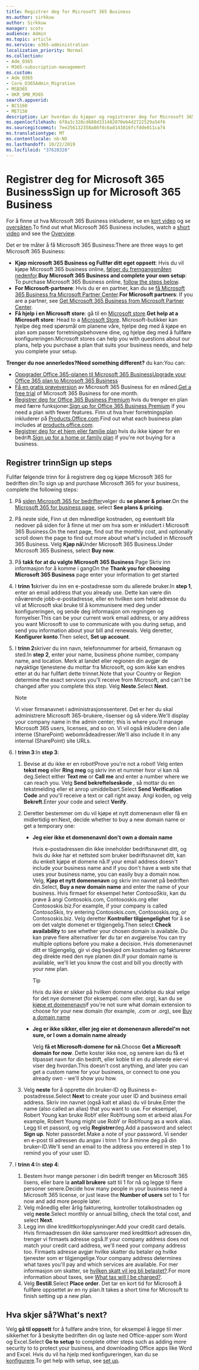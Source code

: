 ```yaml
---
title: Registrer deg for Microsoft 365 Business
ms.author: sirkkuw
author: Sirkkuw
manager: scotv
audience: Admin
ms.topic: article
ms.service: o365-administration
localization_priority: Normal
ms.collection:
- Adm_O365
- M365-subscription-management
ms.custom:
- Adm_O365
- Core_O365Admin_Migration
- MSB365
- OKR_SMB_M365
search.appverid:
- BCS160
- MET150
description: Lær hvordan du kjøper og registrerer deg for Microsoft 365 Business.
ms.openlocfilehash: 6f8a3c328cd688d331482070eb4d2722529a54f6
ms.sourcegitcommit: 7ee256132358a86f8c6ad143816fcfdde011ca74
ms.translationtype: MT
ms.contentlocale: nb-NO
ms.lasthandoff: 10/22/2019
ms.locfileid: "37628328"
---
```

# <a name="sign-up-for-microsoft-365-business"></a><span data-ttu-id="dfaf6-103">Registrer deg for Microsoft 365 Business</span><span class="sxs-lookup"><span data-stu-id="dfaf6-103">Sign up for Microsoft 365 Business</span></span>

<span data-ttu-id="dfaf6-104">For å finne ut hva Microsoft 365 Business inkluderer, se en [kort video](https://support.office.com/article/901e2522-c2cf-4b8c-894e-f482cda3347a) og se [oversikten](microsoft-365-business-overview.md).</span><span class="sxs-lookup"><span data-stu-id="dfaf6-104">To find out what Microsoft 365 Business includes, watch a [short video](https://support.office.com/article/901e2522-c2cf-4b8c-894e-f482cda3347a) and see the [Overview](microsoft-365-business-overview.md).</span></span> 

<span data-ttu-id="dfaf6-105">Det er tre måter å få Microsoft 365 Business:</span><span class="sxs-lookup"><span data-stu-id="dfaf6-105">There are three ways to get Microsoft 365 Business:</span></span>
- <span data-ttu-id="dfaf6-106">**Kjøp microsoft 365 Business og Fullfør ditt eget oppsett**: Hvis du vil kjøpe Microsoft 365 business online, [følger du fremgangsmåten nedenfor](#sign-up-steps).</span><span class="sxs-lookup"><span data-stu-id="dfaf6-106">**Buy Microsoft 365 Business and complete your own setup**: To purchase Microsoft 365 Business online, [follow the steps below](#sign-up-steps).</span></span>
- <span data-ttu-id="dfaf6-107">**For Microsoft-partnere**: Hvis du er en partner, kan du se [få Microsoft 365 Business fra Microsoft Partner Center](get-microsoft-365-business.md#get-microsoft-365-business-from-microsoft-partner-center).</span><span class="sxs-lookup"><span data-stu-id="dfaf6-107">**For Microsoft partners**: If you are a partner, see [Get Microsoft 365 Business from Microsoft Partner Center](get-microsoft-365-business.md#get-microsoft-365-business-from-microsoft-partner-center).</span></span>
- <span data-ttu-id="dfaf6-108">**Få hjelp i en Microsoft store**: gå til en [Microsoft store](https://www.microsoft.com/store/locations/find-a-store).</span><span class="sxs-lookup"><span data-stu-id="dfaf6-108">**Get help at a Microsoft store**: Head to a [Microsoft Store](https://www.microsoft.com/store/locations/find-a-store).</span></span> <span data-ttu-id="dfaf6-109">Microsoft-butikker kan hjelpe deg med spørsmål om planene våre, hjelpe deg med å kjøpe en plan som passer forretningsbehovene dine, og hjelpe deg med å fullføre konfigureringen.</span><span class="sxs-lookup"><span data-stu-id="dfaf6-109">Microsoft stores can help you with questions about our plans, help you purchase a plan that suits your business needs, and help you complete your setup.</span></span>

<span data-ttu-id="dfaf6-110">**Trenger du noe annerledes?**</span><span class="sxs-lookup"><span data-stu-id="dfaf6-110">**Need something different?**</span></span> <span data-ttu-id="dfaf6-111">du kan:</span><span class="sxs-lookup"><span data-stu-id="dfaf6-111">You can:</span></span>
- [<span data-ttu-id="dfaf6-112">Oppgrader Office 365-planen til Microsoft 365 Business</span><span class="sxs-lookup"><span data-stu-id="dfaf6-112">Upgrade your Office 365 plan to Microsoft 365 Business</span></span>](migrate-to-microsoft-365-business.md)
- <span data-ttu-id="dfaf6-113">[Få en gratis prøveversjon](https://go.microsoft.com/fwlink/p/?linkid=2102309) av Microsoft 365 Business for en måned.</span><span class="sxs-lookup"><span data-stu-id="dfaf6-113">[Get a free trial](https://go.microsoft.com/fwlink/p/?linkid=2102309) of Microsoft 365 Business for one month.</span></span>
- <span data-ttu-id="dfaf6-114">[Registrer deg for Office 365 Business Premium](https://go.microsoft.com/fwlink/p/?LinkID=510935) hvis du trenger en plan med færre funksjoner.</span><span class="sxs-lookup"><span data-stu-id="dfaf6-114">[Sign up for Office 365 Business Premium](https://go.microsoft.com/fwlink/p/?LinkID=510935) if you need a plan with fewer features.</span></span> <span data-ttu-id="dfaf6-115">Finn ut hva hver forretningsplan inkluderer på [Products.Office.com](https://products.office.com/compare-all-microsoft-office-products-4-column?&activetab=tab:primaryr1).</span><span class="sxs-lookup"><span data-stu-id="dfaf6-115">Find out what each business plan includes at [products.office.com](https://products.office.com/compare-all-microsoft-office-products-4-column?&activetab=tab:primaryr1).</span></span>
- <span data-ttu-id="dfaf6-116">[Registrer deg for et hjem eller familie plan](https://products.office.com/compare-all-microsoft-office-products-4-column?&activetab=tab:primaryr1) hvis du ikke kjøper for en bedrift.</span><span class="sxs-lookup"><span data-stu-id="dfaf6-116">[Sign up for a home or family plan](https://products.office.com/compare-all-microsoft-office-products-4-column?&activetab=tab:primaryr1) if you're not buying for a business.</span></span> 
 

## <a name="sign-up-steps"></a><span data-ttu-id="dfaf6-117">Registrer trinn</span><span class="sxs-lookup"><span data-stu-id="dfaf6-117">Sign up steps</span></span>

<span data-ttu-id="dfaf6-118">Fullfør følgende trinn for å registrere deg og kjøpe Microsoft 365 for bedriften din:</span><span class="sxs-lookup"><span data-stu-id="dfaf6-118">To sign up and purchase Microsoft 365 for your business, complete the following steps:</span></span>

1. <span data-ttu-id="dfaf6-119">På [siden Microsoft 365 for bedrifter](https://www.microsoft.com/microsoft-365/business)velger du **se planer & priser**.</span><span class="sxs-lookup"><span data-stu-id="dfaf6-119">On the [Microsoft 365 for business page](https://www.microsoft.com/microsoft-365/business), select **See plans & pricing**.</span></span> 
2. <span data-ttu-id="dfaf6-120">På neste side, Finn ut den månedlige kostnaden, og eventuelt bla nedover på siden for å finne ut mer om hva som er inkludert i Microsoft 365 Business.</span><span class="sxs-lookup"><span data-stu-id="dfaf6-120">On the next page, find out the monthly cost, and optionally scroll down the page to find out more about what's included in Microsoft 365 Business.</span></span> <span data-ttu-id="dfaf6-121">Velg **Kjøp nå**Under Microsoft 365 Business.</span><span class="sxs-lookup"><span data-stu-id="dfaf6-121">Under Microsoft 365 Business, select **Buy now**.</span></span>
3. <span data-ttu-id="dfaf6-122">På **takk for at du valgte Microsoft 365 Business** Page Skriv inn informasjon for å komme i gang</span><span class="sxs-lookup"><span data-stu-id="dfaf6-122">On the **Thank you for choosing Microsoft 365 Business** page enter your information to get started</span></span>
4. <span data-ttu-id="dfaf6-123">I **trinn 1**skriver du inn en e-postadresse som du allerede bruker.</span><span class="sxs-lookup"><span data-stu-id="dfaf6-123">In **step 1**, enter an email address that you already use.</span></span> <span data-ttu-id="dfaf6-124">Dette kan være din nåværende jobb-e-postadresse, eller en hvilken som helst adresse du vil at Microsoft skal bruke til å kommunisere med deg under konfigureringen, og sende deg informasjon om regningen og fornyelser.</span><span class="sxs-lookup"><span data-stu-id="dfaf6-124">This can be your current work email address, or any address you want Microsoft to use to communicate with you during setup, and send you information about your bill and renewals.</span></span> <span data-ttu-id="dfaf6-125">Velg deretter, **Konfigurer konto**.</span><span class="sxs-lookup"><span data-stu-id="dfaf6-125">Then select, **Set up account**.</span></span>
5. <span data-ttu-id="dfaf6-126">I **trinn 2**skriver du inn navn, telefonnummer for arbeid, firmanavn og sted.</span><span class="sxs-lookup"><span data-stu-id="dfaf6-126">In **step 2**, enter your name, business phone number, company name, and location.</span></span> <span data-ttu-id="dfaf6-127">Merk at landet eller regionen din avgjør de nøyaktige tjenestene du mottar fra Microsoft, og som ikke kan endres etter at du har fullført dette trinnet.</span><span class="sxs-lookup"><span data-stu-id="dfaf6-127">Note that your Country or Region determine the exact services you'll receive from Microsoft, and can't be changed after you complete this step.</span></span> <span data-ttu-id="dfaf6-128">Velg **Neste**.</span><span class="sxs-lookup"><span data-stu-id="dfaf6-128">Select **Next**.</span></span>
    > [!NOTE]
    > <span data-ttu-id="dfaf6-129">Vi viser firmanavnet i administrasjonssenteret. Det er her du skal administrere Microsoft 365-brukere,-lisenser og så videre.</span><span class="sxs-lookup"><span data-stu-id="dfaf6-129">We'll display your company name in the admin center; this is where you'll manage Microsoft 365 users, licenses, and so on.</span></span> <span data-ttu-id="dfaf6-130">Vi vil også inkludere den i alle interne (SharePoint) webområdeadresser.</span><span class="sxs-lookup"><span data-stu-id="dfaf6-130">We'll also include it in any internal (SharePoint) site URLs.</span></span>
6. <span data-ttu-id="dfaf6-131">I **trinn 3**:</span><span class="sxs-lookup"><span data-stu-id="dfaf6-131">In **step 3**:</span></span>

    1. <span data-ttu-id="dfaf6-132">Bevise at du ikke er en robot!</span><span class="sxs-lookup"><span data-stu-id="dfaf6-132">Prove you're not a robot!</span></span> <span data-ttu-id="dfaf6-133">Velg enten **tekst meg** eller **Ring meg** og skriv inn et nummer hvor vi kan nå deg.</span><span class="sxs-lookup"><span data-stu-id="dfaf6-133">Select either **Text me** or **Call me** and enter a number where we can reach you.</span></span> <span data-ttu-id="dfaf6-134">Velg **Send bekreftelseskode** , så mottar du en tekstmelding eller et anrop umiddelbart.</span><span class="sxs-lookup"><span data-stu-id="dfaf6-134">Select **Send Verification Code** and you'll receive a text or call right away.</span></span> <span data-ttu-id="dfaf6-135">Angi koden, og velg **Bekreft**.</span><span class="sxs-lookup"><span data-stu-id="dfaf6-135">Enter your code and select **Verify**.</span></span>
    2. <span data-ttu-id="dfaf6-136">Deretter bestemmer om du vil kjøpe et nytt domenenavn eller få en midlertidig en:</span><span class="sxs-lookup"><span data-stu-id="dfaf6-136">Next, decide whether to buy a new domain name or get a temporary one:</span></span>

        - <span data-ttu-id="dfaf6-137">**Jeg eier ikke et domenenavn**</span><span class="sxs-lookup"><span data-stu-id="dfaf6-137">**I don't own a domain name**</span></span> 
        
            <span data-ttu-id="dfaf6-138">Hvis e-postadressen din ikke inneholder bedriftsnavnet ditt, og hvis du ikke har et nettsted som bruker bedriftsnavnet ditt, kan du enkelt kjøpe et domene nå.</span><span class="sxs-lookup"><span data-stu-id="dfaf6-138">If your email address doesn't include your business name and if you don't have a web site that uses your business name, you can easily buy a domain now.</span></span> <span data-ttu-id="dfaf6-139">Velg, **Kjøp et nytt domenenavn** og skriv inn navnet på bedriften din.</span><span class="sxs-lookup"><span data-stu-id="dfaf6-139">Select, **Buy a new domain name** and enter the name of your business.</span></span> <span data-ttu-id="dfaf6-140">Hvis firmaet for eksempel heter *ContosoSkis*, kan du prøve å angi Contosokis.com, Contososkis.org eller Contososkis.biz.</span><span class="sxs-lookup"><span data-stu-id="dfaf6-140">For example, if your company is called *ContosoSkis*, try entering Contosokis.com, Contososkis.org, or Contososkis.biz.</span></span> <span data-ttu-id="dfaf6-141">Velg deretter **Kontroller tilgjengelighet** for å se om det valgte domenet er tilgjengelig.</span><span class="sxs-lookup"><span data-stu-id="dfaf6-141">Then select **Check availability** to see whether your chosen domain is available.</span></span> <span data-ttu-id="dfaf6-142">Du kan prøve flere alternativer før du tar en avgjørelse.</span><span class="sxs-lookup"><span data-stu-id="dfaf6-142">You can try multiple options before you make a decision.</span></span> <span data-ttu-id="dfaf6-143">Hvis domenenavnet ditt er tilgjengelig, gir vi deg beskjed om kostnaden og fakturerer deg direkte med den nye planen din.</span><span class="sxs-lookup"><span data-stu-id="dfaf6-143">If your domain name is available, we'll let you know the cost and bill you directly with your new plan.</span></span> 
       
            > [!TIP]
            > <span data-ttu-id="dfaf6-144">Hvis du ikke er sikker på hvilken domene utvidelse du skal velge for det nye domenet (for eksempel. com eller. org), kan du se [kjøpe et domenenavn](https://docs.microsoft.com/office365/admin/get-help-with-domains/buy-a-domain-name)</span><span class="sxs-lookup"><span data-stu-id="dfaf6-144">if you're not sure what domain extension to choose for your new domain (for example, .com or .org), see [Buy a domain name](https://docs.microsoft.com/office365/admin/get-help-with-domains/buy-a-domain-name)</span></span>
        
        - <span data-ttu-id="dfaf6-145">**Jeg er ikke sikker, eller jeg eier et domenenavn allerede**</span><span class="sxs-lookup"><span data-stu-id="dfaf6-145">**I'm not sure, or I own a domain name already**</span></span> 
        
             <span data-ttu-id="dfaf6-146">Velg **få et Microsoft-domene for nå**.</span><span class="sxs-lookup"><span data-stu-id="dfaf6-146">Choose **Get a Microsoft domain for now**.</span></span> <span data-ttu-id="dfaf6-147">Dette koster ikke noe, og senere kan du få et tilpasset navn for din bedrift, eller koble til en du allerede eier-vi viser deg hvordan.</span><span class="sxs-lookup"><span data-stu-id="dfaf6-147">This doesn't cost anything, and later you can get a custom name for your business, or connect to one you already own - we'll show you how.</span></span>

    3. <span data-ttu-id="dfaf6-148">Velg **neste** for å opprette din bruker-ID og Business e-postadresse.</span><span class="sxs-lookup"><span data-stu-id="dfaf6-148">Select **Next** to create your user ID and business email address.</span></span> <span data-ttu-id="dfaf6-149">Skriv inn navnet (også kalt et alias) du vil bruke.</span><span class="sxs-lookup"><span data-stu-id="dfaf6-149">Enter the name (also called an alias) that you want to use.</span></span> <span data-ttu-id="dfaf6-150">For eksempel, Robert Young kan bruke RobY eller RobYoung som et arbeid alias.</span><span class="sxs-lookup"><span data-stu-id="dfaf6-150">For example, Robert Young might use RobY or RobYoung as a work alias.</span></span> <span data-ttu-id="dfaf6-151">Legg til et passord, og velg **Registrer**deg.</span><span class="sxs-lookup"><span data-stu-id="dfaf6-151">Add a password and select **Sign up**.</span></span> <span data-ttu-id="dfaf6-152">Noter passordet.</span><span class="sxs-lookup"><span data-stu-id="dfaf6-152">Make a note of your password.</span></span> <span data-ttu-id="dfaf6-153">Vi sender en e-post til adressen du angav i trinn 1 for å minne deg på din bruker-ID.</span><span class="sxs-lookup"><span data-stu-id="dfaf6-153">We'll send an email to the address you entered in step 1 to remind you of your user ID.</span></span>
7. <span data-ttu-id="dfaf6-154">I **trinn 4**:</span><span class="sxs-lookup"><span data-stu-id="dfaf6-154">In **step 4**:</span></span> 

    1. <span data-ttu-id="dfaf6-155">Bestem hvor mange personer i din bedrift trenger en Microsoft 365 lisens, eller bare la **antall brukere** satt til 1 for nå og legge til flere personer senere.</span><span class="sxs-lookup"><span data-stu-id="dfaf6-155">Decide how many people in your business need a Microsoft 365 license, or just leave the **Number of users** set to 1 for now and add more people later.</span></span> 
    2. <span data-ttu-id="dfaf6-156">Velg månedlig eller årlig fakturering, kontroller totalkostnaden og velg **neste**.</span><span class="sxs-lookup"><span data-stu-id="dfaf6-156">Select monthly or annual billing, check the total cost, and select **Next**.</span></span> 
    3. <span data-ttu-id="dfaf6-157">Legg inn dine kredittkortopplysninger.</span><span class="sxs-lookup"><span data-stu-id="dfaf6-157">Add your credit card details.</span></span> <span data-ttu-id="dfaf6-158">Hvis firmaadressen din ikke samsvarer med kredittkort adressen din, trenger vi firmaets adresse også.</span><span class="sxs-lookup"><span data-stu-id="dfaf6-158">If your company address does not match your credit card address, we'll need your company address too.</span></span> <span data-ttu-id="dfaf6-159">Firmaets adresse avgjør hvilke skatter du betaler og hvilke tjenester som er tilgjengelige.</span><span class="sxs-lookup"><span data-stu-id="dfaf6-159">Your company address determines what taxes you'll pay and which services are available.</span></span> <span data-ttu-id="dfaf6-160">For mer informasjon om skatter, se [hvilken skatt vil jeg bli belastet?](https://docs.microsoft.com/office365/admin/subscriptions-and-billing/what-tax-will-i-be-charged).</span><span class="sxs-lookup"><span data-stu-id="dfaf6-160">For more information about taxes, see [What tax will I be charged?](https://docs.microsoft.com/office365/admin/subscriptions-and-billing/what-tax-will-i-be-charged).</span></span>
    4. <span data-ttu-id="dfaf6-161">Velg **Bestill**.</span><span class="sxs-lookup"><span data-stu-id="dfaf6-161">Select **Place order**.</span></span> <span data-ttu-id="dfaf6-162">Det tar en kort tid for Microsoft å fullføre oppsettet av en ny plan.</span><span class="sxs-lookup"><span data-stu-id="dfaf6-162">It takes a short time for Microsoft to finish setting up a new plan.</span></span>

## <a name="whats-next"></a><span data-ttu-id="dfaf6-163">Hva skjer så?</span><span class="sxs-lookup"><span data-stu-id="dfaf6-163">What's next?</span></span>
<span data-ttu-id="dfaf6-164">Velg **gå til oppsett** for å fullføre andre trinn, for eksempel å legge til mer sikkerhet for å beskytte bedriften din og laste ned Office-apper som Word og Excel.</span><span class="sxs-lookup"><span data-stu-id="dfaf6-164">Select **Go to setup** to complete other steps such as adding more security to to protect your business, and downloading Office apps like Word and Excel.</span></span> <span data-ttu-id="dfaf6-165">Hvis du vil ha hjelp med konfigureringen, kan du se [konfigurere](set-up.md).</span><span class="sxs-lookup"><span data-stu-id="dfaf6-165">To get help with setup, see [set up](set-up.md).</span></span>

